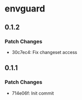 # envguard

## 0.1.2

### Patch Changes

- 30c7ec4: Fix changeset access

## 0.1.1

### Patch Changes

- 714e06f: Init commit
